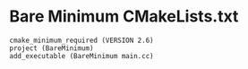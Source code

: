 # Bare Minimum **CMakeLists.txt**

```
cmake_minimum_required (VERSION 2.6)
project (BareMinimum)
add_executable (BareMinimum main.cc)
```

